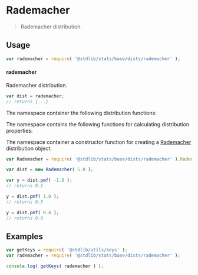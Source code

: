 <!--

@license Apache-2.0

Copyright (c) 2018 The Stdlib Authors.

Licensed under the Apache License, Version 2.0 (the "License");
you may not use this file except in compliance with the License.
You may obtain a copy of the License at

   http://www.apache.org/licenses/LICENSE-2.0

Unless required by applicable law or agreed to in writing, software
distributed under the License is distributed on an "AS IS" BASIS,
WITHOUT WARRANTIES OR CONDITIONS OF ANY KIND, either express or implied.
See the License for the specific language governing permissions and
limitations under the License.

-->

# Rademacher

> Rademacher distribution.

<!-- Package usage documentation. -->

<section class="usage">

## Usage

```javascript
var rademacher = require( '@stdlib/stats/base/dists/rademacher' );
```

#### rademacher

Rademacher distribution.

```javascript
var dist = rademacher;
// returns {...}
```

The namespace contsiner the following distribution functions:

<!-- <toc pattern="*+(cdf|pmf|mgf|quantile)*"> -->

<!-- </toc> -->

The namespace contains the following functions for calculating distribution properties:

<!-- <toc pattern="*+(entropy|kurtosis|mean|median|mode|skewness|stdev|variance)*"> -->

<!-- </toc> -->

The namespace container a constructor function for creating a [Rademacher][rademacher-distribution] distribution object.

<!-- <toc pattern="*ctor*"> -->

<!-- </toc> -->

```javascript
var Rademacher = require( '@stdlib/stats/base/dists/rademacher' ).Rademacher;

var dist = new Rademacher( 5.0 );

var y = dist.pmf( -1.0 );
// returns 0.5

y = dist.pmf( 1.0 );
// returns 0.5

y = dist.pmf( 0.4 );
// returns 0.0
```

</section>

<!-- /.usage -->

<!-- Package usage examples. -->

<section class="examples">

## Examples

<!-- eslint no-undef: "error" -->

```javascript
var getKeys = require( '@stdlib/utils/keys' );
var rademacher = require( '@stdlib/stats/base/dists/rademacher' );

console.log( getKeys( rademacher ) );
```

</section>

<!-- /.examples -->

<!-- Section for all links. Make sure to keep an empty line after the `section` element and another before the `/section` close. -->

<section class="links">

[rademacher-distribution]: https://en.wikipedia.org/wiki/Rademacher_distribution 

<!-- <toc-links> -->

<!-- </toc-links> -->

</section>

<!-- /.links -->
